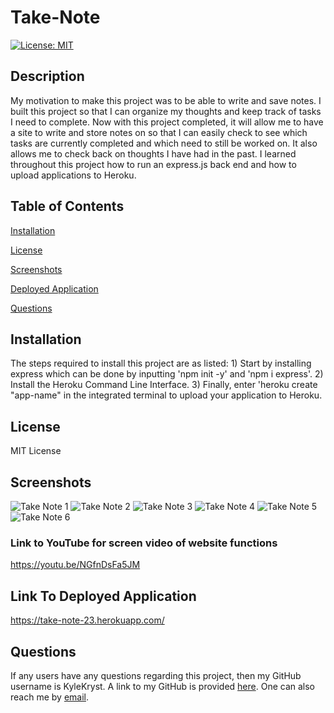 # Take-Note #
[![License: MIT](https://img.shields.io/badge/License-MIT-green.svg)](https://opensource.org/licenses/MIT)

## Description ##
My motivation to make this project was to be able to write and save notes. I built this project so that I can organize my thoughts and keep track of tasks I need to complete. Now with this project completed, it will allow me to have a site to write and store notes on so that I can easily check to see which tasks are currently completed and which need to still be worked on. It also allows me to check back on thoughts I have had in the past. I learned throughout this project how to run an express.js back end and how to upload applications to Heroku.

## Table of Contents ##

[Installation][installation]

[installation]: https://github.com/KyleKryst/take-note-23/blob/main/README.md#installation

[License][license]

[license]: https://github.com/KyleKryst/take-note-23/blob/main/README.md#license

[Screenshots][screenshots]

[screenshots]: https://github.com/KyleKryst/take-note-23/blob/main/README.md#screenshots

[Deployed Application][deployed-application]

[deployed-application]: https://github.com/KyleKryst/take-note-23/blob/main/README.md#deployed-application

[Questions][questions]

[questions]: https://github.com/KyleKryst/take-note-23/blob/main/README.md#questions

## Installation ##
The steps required to install this project are as listed: 1) Start by installing express which can be done by inputting 'npm init -y' and 'npm i express'. 2) Install the Heroku Command Line Interface. 3) Finally, enter 'heroku create "app-name" in the integrated terminal to upload your application to Heroku.

## License ##
MIT License

## Screenshots ##
![Take Note 1](https://user-images.githubusercontent.com/119367684/225144439-b2ed81ca-6b72-4688-ab3a-35c0db8130ef.png)
![Take Note 2](https://user-images.githubusercontent.com/119367684/225144444-a7df65ff-1043-447d-a01c-b56868f9a2b4.png)
![Take Note 3](https://user-images.githubusercontent.com/119367684/225144448-a667d3e4-c3ec-433a-b6c9-16f392db5dde.png)
![Take Note 4](https://user-images.githubusercontent.com/119367684/225144452-379ccf1f-3198-465a-a193-e4f2a7c607e8.png)
![Take Note 5](https://user-images.githubusercontent.com/119367684/225144456-27911c43-f44b-4b55-af6f-fc4378168055.png)
![Take Note 6](https://user-images.githubusercontent.com/119367684/225144430-239055c2-ab3a-4a43-994c-1632d34e1f5f.png)
### Link to YouTube for screen video of website functions ##
https://youtu.be/NGfnDsFa5JM

## Link To Deployed Application ##
https://take-note-23.herokuapp.com/

## Questions ##
If any users have any questions regarding this project, then my GitHub username is KyleKryst. A link to my GitHub is provided [here](https://github.com/KyleKryst). One can also reach me by [email](mailto:kryst.kyle@gmail.com).
